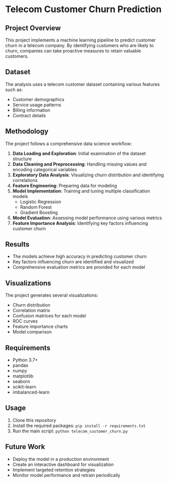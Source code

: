 # Telecom Customer Churn Prediction

## Project Overview
This project implements a machine learning pipeline to predict customer churn in a telecom company. By identifying customers who are likely to churn, companies can take proactive measures to retain valuable customers.

## Dataset
The analysis uses a telecom customer dataset containing various features such as:
- Customer demographics
- Service usage patterns
- Billing information
- Contract details

## Methodology
The project follows a comprehensive data science workflow:
1. **Data Loading and Exploration**: Initial examination of the dataset structure
2. **Data Cleaning and Preprocessing**: Handling missing values and encoding categorical variables
3. **Exploratory Data Analysis**: Visualizing churn distribution and identifying correlations
4. **Feature Engineering**: Preparing data for modeling
5. **Model Implementation**: Training and tuning multiple classification models
   - Logistic Regression
   - Random Forest
   - Gradient Boosting
6. **Model Evaluation**: Assessing model performance using various metrics
7. **Feature Importance Analysis**: Identifying key factors influencing customer churn

## Results
- The models achieve high accuracy in predicting customer churn
- Key factors influencing churn are identified and visualized
- Comprehensive evaluation metrics are provided for each model

## Visualizations
The project generates several visualizations:
- Churn distribution
- Correlation matrix
- Confusion matrices for each model
- ROC curves
- Feature importance charts
- Model comparison

## Requirements
- Python 3.7+
- pandas
- numpy
- matplotlib
- seaborn
- scikit-learn
- imbalanced-learn

## Usage
1. Clone this repository
2. Install the required packages: `pip install -r requirements.txt`
3. Run the main script: `python telecom_customer_churn.py`

## Future Work
- Deploy the model in a production environment
- Create an interactive dashboard for visualization
- Implement targeted retention strategies
- Monitor model performance and retrain periodically
